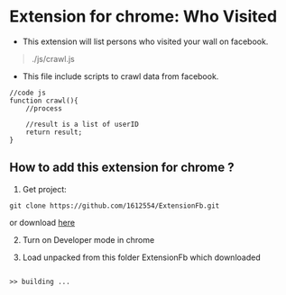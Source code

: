 # Extension for chrome: Who Visited

* This extension will list persons who visited your wall on facebook.

> ./js/crawl.js

* This file include scripts to crawl data from facebook.

```
//code js
function crawl(){
    //process

    //result is a list of userID
    return result;
}

```

## How to add this extension for chrome ?
1. Get project: 
```
git clone https://github.com/1612554/ExtensionFb.git
```
or download [here](https://codeload.github.com/1612554/ExtensionFb/zip/master)

2. Turn on Developer mode in chrome

3. Load unpacked from this folder ExtensionFb which downloaded

```

>> building ...
